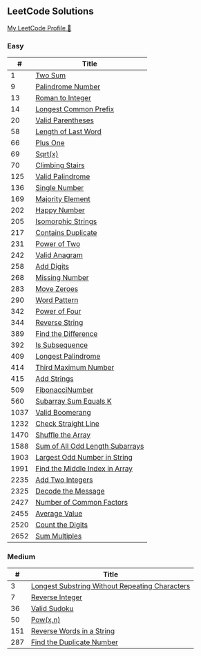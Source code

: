 ## LeetCode Solutions

[My LeetCode Profile 🔗](https://leetcode.com/ecegokdemir/)

 ### Easy

| # |  Title  | 
|---|  -----  | 
| 1 | [Two Sum](/Easy/1-TwoSum/) |
| 9 | [Palindrome Number](/Easy/9-PalindromeNumber/)| 
| 13 | [Roman to Integer](/Easy/13-RomanToInteger/)| 
| 14 | [Longest Common Prefix](/Easy/14-LongestCommonPrefix/)| 
| 20 | [Valid Parentheses](/Easy/20-ValidParentheses/)| 
| 58 | [Length of Last Word](/Easy/58-LengthofLastWord/)| 
| 66 | [Plus One](/Easy/66-PlusOne/)| 
| 69 | [Sqrt(x)](/Easy/69-Sqrt/)| 
| 70 | [Climbing Stairs](/Easy/70-ClimbingStairs/)|
| 125 | [Valid Palindrome](/Easy/125-ValidPalindrome/)| 
| 136 | [Single Number](/Easy/136-SingleNumber/)|
| 169 | [Majority Element](/Easy/169-MajorityElement/)|
| 202 | [Happy Number](/Easy/202-HappyNumber/)|
| 205 | [Isomorphic Strings](/Easy/205-IsomorphicStrings/)|
| 217 | [Contains Duplicate](/Easy/217-ContainsDuplicate/)| 
| 231 | [Power of Two](/Easy/231-PowerofTwo/)| 
| 242 | [Valid Anagram](/Easy/242-ValidAnagram/)| 
| 258 | [Add Digits](/Easy/258-AddDigits/)| 
| 268 | [Missing Number](/Easy/268-MissingNumber/)|
| 283 | [Move Zeroes](/Easy/283-MoveZeroes/)| 
| 290 | [Word Pattern](/Easy/290-WordPattern/)| 
| 342 | [Power of Four](/Easy/342-PowerofFour/)| 
| 344 | [Reverse String](/Easy/344-ReverseString/)| 
| 389 | [Find the Difference](/Easy/389-FindtheDifference/)| 
| 392 | [Is Subsequence](/Easy/392-IsSubsequence/)| 
| 409 | [Longest Palindrome](/Easy/409-LongestPalindrome/)| 
| 414 | [Third Maximum Number](/Easy/414-ThirdMaximumNumber/)| 
| 415 | [Add Strings](/Easy/415-AddStrings/)| 
| 509 | [FibonacciNumber](/Easy/509-FibonacciNumber/)| 
| 560 | [Subarray Sum Equals K](/Easy/560-SubarraySumEqualsK/)| 
| 1037 | [Valid Boomerang](/Easy/1037-ValidBoomerang/)|
| 1232 | [Check Straight Line](/Easy/1232-CheckStraightLine/)|
| 1470 | [Shuffle the Array](/Easy/1470-ShuffletheArray/)| 
| 1588 | [Sum of All Odd Length Subarrays](/Easy/1588-SumofAllOddLengthSubarrays/)| 
| 1903 | [Largest Odd Number in String](/Easy/1903-LargestOddNumberinString/)| 
| 1991 | [Find the Middle Index in Array](/Easy/1991-FindtheMiddleIndexinArray/)| 
| 2235 | [Add Two Integers](/Easy/2235-AddTwoIntegers/)| 
| 2325 | [Decode the Message](/Easy/2325-DecodetheMessage/)| 
| 2427 | [Number of Common Factors](/Easy/2427-NumberofCommonFactors/)| 
| 2455 | [Average Value](/Easy/2455-AverageValue/)| 
| 2520 | [Count the Digits](/Easy/2520-CounttheDigits/)| 
| 2652 | [Sum Multiples](/Easy/2652-SumMultiples/)| 



 ### Medium

| # |  Title  | 
|---|  -----  | 
| 3 | [Longest Substring Without Repeating Characters](/Medium/3-LongestSubstring/)|
| 7 | [ Reverse Integer ](/Medium/7-ReverseInteger/)|
| 36 | [Valid Sudoku](/Medium/36-ValidSudoku/)|
| 50 | [Pow(x,n) ](/Medium/50-Pow/)|
| 151 | [Reverse Words in a String ](/Medium/151-ReverseWordsinaString/)|
| 287 | [Find the Duplicate Number](/Medium/287-FindtheDuplicateNumber/)|


<!-- ### Hard

| # |  Title  |   
|---|  -----  |  -->




